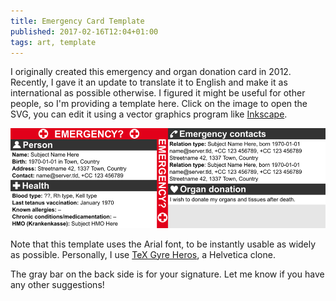 ```yaml
---
title: Emergency Card Template
published: 2017-02-16T12:04+01:00
tags: art, template
---
```


I originally created this emergency and organ donation card in 2012. Recently, I gave it an update to translate it to English and make it as international as possible otherwise. I figured it might be useful for other people, so I'm providing a template here. Click on the image to open the SVG, you can edit it using a vector graphics program like [Inkscape](https://inkscape.org).

[![Emergency Card Template](emergency-card.png)](emergency-card.svg)

Note that this template uses the Arial font, to be instantly usable as widely as possible. Personally, I use [TeX Gyre Heros](http://www.gust.org.pl/projects/e-foundry/tex-gyre/heros), a Helvetica clone.

The gray bar on the back side is for your signature. Let me know if you have any other suggestions!
